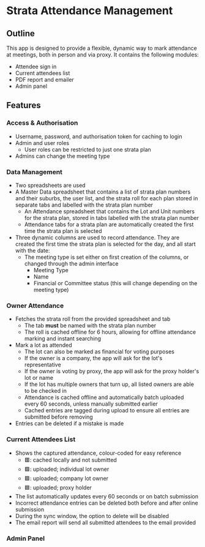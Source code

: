 # Strata Attendance Management
## Outline
This app is designed to provide a flexible, dynamic way to mark attendance at meetings, both in person and via proxy. It contains the following modules:
- Attendee sign in
- Current attendees list
- PDF report and emailer
- Admin panel

## Features
### Access & Authorisation
- Username, password, and authorisation token for caching to login
- Admin and user roles
	- User roles can be restricted to just one strata plan
 - Admins can change the meeting type

### Data Management
- Two spreadsheets are used
 - A Master Data spreadsheet that contains a list of strata plan numbers and their suburbs, the user list, and the strata roll for each plan stored in separate tabs and labelled with the strata plan number
	- An Attendance spreadsheet that contains the Lot and Unit numbers for the strata plan, stored in tabs labelled with the strata plan number
	- Attendance tabs for a strata plan are automatically created the first time the strata plan is selected
 - Three dynamic columns are used to record attendance. They are created the first time the strata plan is selected for the day, and all start with the date:
	- The meeting type is set either on first creation of the columns, or changed through the admin interface
		- Meeting Type
		- Name
		- Financial or Committee status (this will change depending on the meeting type)

### Owner Attendance
- Fetches the strata roll from the provided spreadsheet and tab
	- The tab **must** be named with the strata plan number
	- The roll is cached offline for 6 hours, allowing for offline attendance marking and instant searching
- Mark a lot as attended
	- The lot can also be marked as financial for voting purposes
	- If the owner is a company, the app will ask for the lot's representative
	- If the owner is voting by proxy, the app will ask for the proxy holder's lot or name
	- If the lot has multiple owners that turn up, all listed owners are able to be checked in
	- Attendance is cached offline and automatically batch uploaded every 60 seconds, unless manually submitted earlier
	- Cached entries are tagged during upload to ensure all entries are submitted before removing
- Entries can be deleted if a mistake is made

### Current Attendees List
- Shows the captured attendance, colour-coded for easy reference
	- 🟥: cached locally and not submitted
	- 🟩: uploaded; individual lot owner
	- 🟪: uploaded; company lot owner
	- 🟦: uploaded; proxy holder
- The list automatically updates every 60 seconds or on batch submission
- Incorrect attendance entries can be deleted both before and after online submission
 - During the sync window, the option to delete will be disabled
- The email report will send all submitted attendees to the email provided

### Admin Panel